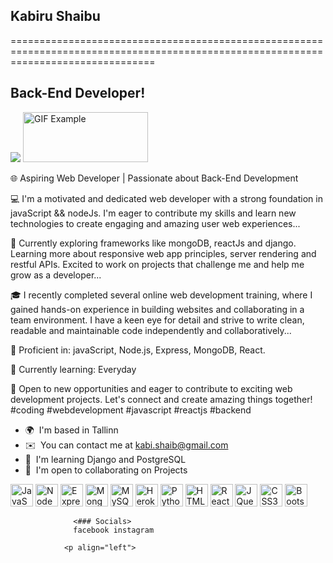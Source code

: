 ## Kabiru Shaibu
=====================================================================================================================================

Back-End Developer!
--------------------

![](https://user-images.githubusercontent.com/18350557/176309783-0785949b-9127-417c-8b55-ab5a4333674e.gif) <img src="https://media.giphy.com/media/MeJgB3yMMwIaHmKD4z/giphy.gif" width="200" height="80" alt="GIF Example"> 

🌐 Aspiring Web Developer | Passionate about Back-End Development 


💻 I'm a motivated and dedicated web developer with a strong foundation in javaScript && nodeJs. I'm eager to contribute my skills and learn new technologies to create engaging and amazing user web experiences...



🚀 Currently exploring frameworks like mongoDB, reactJs and django. Learning more about responsive web app principles, server rendering and restful APIs. Excited to work on projects that challenge me and help me grow as a developer...



🎓 I recently completed several online web development training, where I gained hands-on experience in building websites and collaborating in a team environment. I have a keen eye for detail and strive to write clean, readable and maintainable code independently and collaboratively...



🔧 Proficient in: javaScript, Node.js, Express, MongoDB, React.




🌱 Currently learning: Everyday



🌟 Open to new opportunities and eager to contribute to exciting web development projects. Let's connect and create amazing things together! #coding #webdevelopment #javascript #reactjs #backend

*   🌍  I'm based in Tallinn
*   ✉️  You can contact me at kabi.shaib@gmail.com
*   🧠  I'm learning Django and PostgreSQL
*   🤝  I'm open to collaborating on Projects
<p align="left">
<a href="https://developer.mozilla.org/en-US/docs/Web/JavaScript" target="_blank" rel="noreferrer"><img src="https://raw.githubusercontent.com/danielcranney/readme-generator/main/public/icons/skills/javascript-colored.svg" width="36" height="36" alt="JavaScript" /></a>
<a href="https://nodejs.org/en/" target="_blank" rel="noreferrer"><img src="https://raw.githubusercontent.com/danielcranney/readme-generator/main/public/icons/skills/nodejs-colored.svg" width="36" height="36" alt="NodeJS" /></a>
<a href="https://expressjs.com/" target="_blank" rel="noreferrer"><img src="https://raw.githubusercontent.com/danielcranney/readme-generator/main/public/icons/skills/express-colored.svg" width="36" height="36" alt="Express" /></a>
<a href="https://www.mongodb.com/" target="_blank" rel="noreferrer"><img src="https://raw.githubusercontent.com/danielcranney/readme-generator/main/public/icons/skills/mongodb-colored.svg" width="36" height="36" alt="MongoDB" /></a>
<a href="https://www.mysql.com/" target="_blank" rel="noreferrer"><img src="https://raw.githubusercontent.com/danielcranney/readme-generator/main/public/icons/skills/mysql-colored.svg" width="36" height="36" alt="MySQL" /></a>
<a href="https://www.heroku.com/" target="_blank" rel="noreferrer"><img src="https://raw.githubusercontent.com/danielcranney/readme-generator/main/public/icons/skills/heroku-colored.svg" width="36" height="36" alt="Heroku" /></a>
<a href="https://www.python.org/" target="_blank" rel="noreferrer"><img src="https://raw.githubusercontent.com/danielcranney/readme-generator/main/public/icons/skills/python-colored.svg" width="36" height="36" alt="Python" /></a>
<a href="https://developer.mozilla.org/en-US/docs/Glossary/HTML5" target="_blank" rel="noreferrer"><img src="https://raw.githubusercontent.com/danielcranney/readme-generator/main/public/icons/skills/html5-colored.svg" width="36" height="36" alt="HTML5" /></a>
<a href="https://reactjs.org/" target="_blank" rel="noreferrer"><img src="https://raw.githubusercontent.com/danielcranney/readme-generator/main/public/icons/skills/react-colored.svg" width="36" height="36" alt="React" /></a>
<a href="https://jquery.com/" target="_blank" rel="noreferrer"><img src="https://raw.githubusercontent.com/danielcranney/readme-generator/main/public/icons/skills/jquery-colored.svg" width="36" height="36" alt="JQuery" /></a>
<a href="https://www.w3.org/TR/CSS/#css" target="_blank" rel="noreferrer"><img src="https://raw.githubusercontent.com/danielcranney/readme-generator/main/public/icons/skills/css3-colored.svg" width="36" height="36" alt="CSS3" /></a>
<a href="https://getbootstrap.com/" target="_blank" rel="noreferrer"><img src="https://raw.githubusercontent.com/danielcranney/readme-generator/main/public/icons/skills/bootstrap-colored.svg" width="36" height="36" alt="Bootstrap" /></a>
</p>
                    
                  <### Socials>
                  facebook instagram
                  
                <p align="left">
